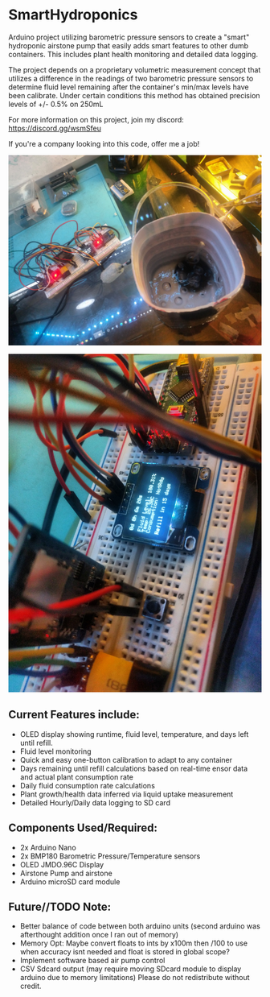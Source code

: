 # SmartHydroponics
Arduino project utilizing barometric pressure sensors to create a "smart" hydroponic airstone pump that easily adds smart features to other dumb containers. This includes plant health monitoring and detailed data logging. 

The project depends on a proprietary volumetric measurement concept that utilizes a difference in the readings of two barometric pressure sensors to determine fluid level remaining after the container's min/max levels have been calibrate.
Under certain conditions this method has obtained precision levels of +/- 0.5% on 250mL

For more information on this project, join my discord: https://discord.gg/wsmSfeu

If you're a company looking into this code, offer me a job!

![Prototype Smart Hydroponics arduino nano unit](https://github.com/an0mali/SmartHydroponics/blob/main/SmartHPFull.jpg)

![Prototype Smart Hydroponics arduino nano unit](https://raw.githubusercontent.com/an0mali/SmartHydroponics/main/SmartHPclose.jpg)
## Current Features include:

- OLED display showing runtime, fluid level, temperature, and days left until refill.
- Fluid level monitoring
- Quick and easy one-button calibration to adapt to any container
- Days remaining until refill calculations based on real-time ensor data and actual plant consumption rate
- Daily fluid consumption rate calculations
- Plant growth/health data inferred via liquid uptake measurement
- Detailed Hourly/Daily data logging to SD card

## Components Used/Required:

- 2x Arduino Nano
- 2x BMP180 Barometric Pressure/Temperature sensors
- OLED JMDO.96C Display
- Airstone Pump and airstone
- Arduino microSD card module

## Future//TODO Note:
- Better balance of code between both arduino units (second arduino was afterthought addition once I ran out of memory)
- Memory Opt: Maybe convert floats to ints by x100m then /100 to use when accuracy isnt needed and float is stored in global scope?
- Implement software based air pump control
- CSV Sdcard output (may require moving SDcard module to display arduino due to memory limitations)
 Please do not redistribute without credit.
